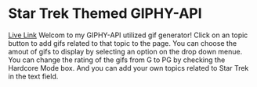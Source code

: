 # Star Trek Themed GIPHY-API
[Live Link](https://andreweharding.github.io/GIPHY-API/)
Welcom to my GIPHY-API utilized gif generator!
Click on an topic button to add gifs related to that topic to the page. You can choose the amout of gifs to display by selecting an option on the drop down menue. You can change the rating of the gifs from G to PG by checking the Hardcore Mode box. And you can add your own topics related to Star Trek in the text field.

